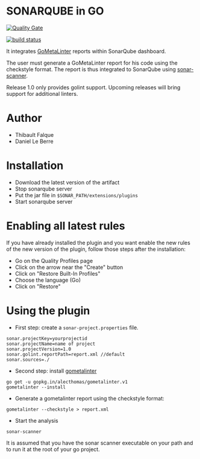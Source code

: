 
# SONARQUBE in GO
[![Quality Gate](https://forge.univ-artois.fr/sonar/api/badges/gate?key=fr.univartois:sonar-golang-plugin)](https://forge.univ-artois.fr/sonar/dashboard/index/fr.univartois:sonar-golang-plugin)

[![build status](https://forge.univ-artois.fr/terdlb/sonarqubego/badges/master/build.svg)](https://forge.univ-artois.fr/terdlb/sonarqubego/commits/master)


It integrates [GoMetaLinter](https://github.com/alecthomas/gometalinter) reports 
within SonarQube dashboard.

The user must generate a GoMetaLinter report for his code using the checkstyle
format. The report is thus integrated to SonarQube using 
[sonar-scanner](https://docs.sonarqube.org/display/SCAN/Analyzing+with+SonarQube+Scanner).

Release 1.0 only provides golint support. Upcoming releases will bring support 
for additional linters.


# Author

+ Thibault Falque
+ Daniel Le Berre


# Installation

* Download the latest version of the artifact
* Stop sonarqube server
* Put the jar file in `$SONAR_PATH/extensions/plugins`
* Start sonarqube server

# Enabling all latest rules

If you have already installed the plugin and you want enable the new rules of
the new version of the plugin, follow those steps after the installation:

* Go on the Quality Profiles page
* Click on the arrow near the "Create" button
* Click on "Restore Built-In Profiles"
* Choose the language (Go)
* Click on "Restore"


# Using the plugin

* First step: create a `sonar-project.properties` file.
```
sonar.projectKey=yourprojectid
sonar.projectName=name of project 
sonar.projectVersion=1.0
sonar.golint.reportPath=report.xml //default
sonar.sources=./
```

* Second step: install [gometalinter](https://github.com/alecthomas/gometalinter)
```shell
go get -u gopkg.in/alecthomas/gometalinter.v1
gometalinter --install
```

* Generate a gometalinter report using the checkstyle format:
```shell
gometalinter --checkstyle > report.xml
```

* Start the analysis
```shell
sonar-scanner
```

It is assumed that you have the sonar scanner executable on your path and
to run it at the root of your go project.

